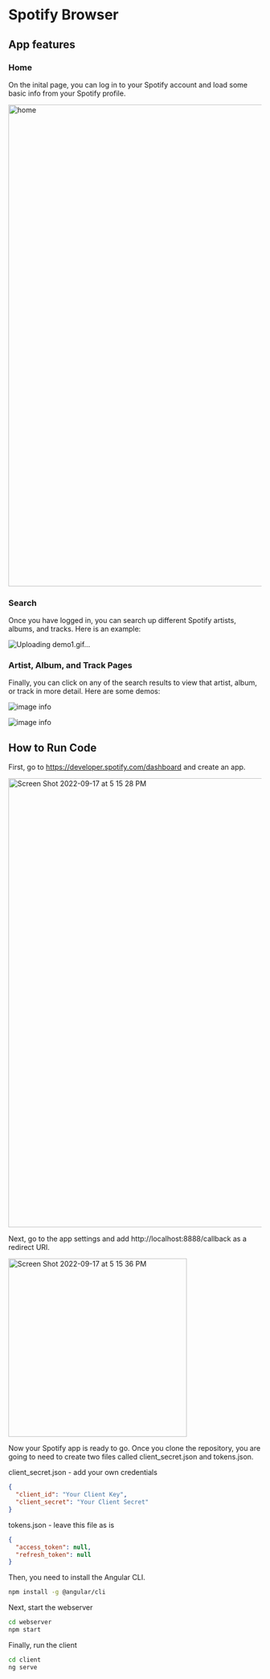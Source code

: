 # Spotify Browser

## App features

### Home

On the inital page, you can log in to your Spotify account and load some basic info from your Spotify profile.

<img width="959" alt="home" src="https://user-images.githubusercontent.com/92076990/190880512-efd34f25-f4c4-4793-a7b8-63bce1f139ff.png">

### Search

Once you have logged in, you can search up different Spotify artists, albums, and tracks. Here is an example:

![Uploading demo1.gif…]()

### Artist, Album, and Track Pages

Finally, you can click on any of the search results to view that artist, album, or track in more detail. Here are some demos:

![image info](media/demo2.gif)

![image info](media/demo3.gif)

## How to Run Code

First, go to https://developer.spotify.com/dashboard and create an app.

<img width="894" alt="Screen Shot 2022-09-17 at 5 15 28 PM" src="https://user-images.githubusercontent.com/92076990/190880478-63bde185-a41a-441f-a456-95f5ea53bce6.png">

Next, go to the app settings and add http://localhost:8888/callback as a redirect URI.

<img width="355" alt="Screen Shot 2022-09-17 at 5 15 36 PM" src="https://user-images.githubusercontent.com/92076990/190880486-416872d4-ec12-4ff2-b1ae-0d45d2fc971a.png">

Now your Spotify app is ready to go. Once you clone the repository, you are going to need to create two files called client_secret.json and tokens.json.

client_secret.json - add your own credentials

```json
{
  "client_id": "Your Client Key",
  "client_secret": "Your Client Secret"
}
```

tokens.json - leave this file as is

```json
{
  "access_token": null,
  "refresh_token": null
}
```

Then, you need to install the Angular CLI.

```sh
npm install -g @angular/cli
```

Next, start the webserver

```sh
cd webserver
npm start
```

Finally, run the client

```sh
cd client
ng serve
```
